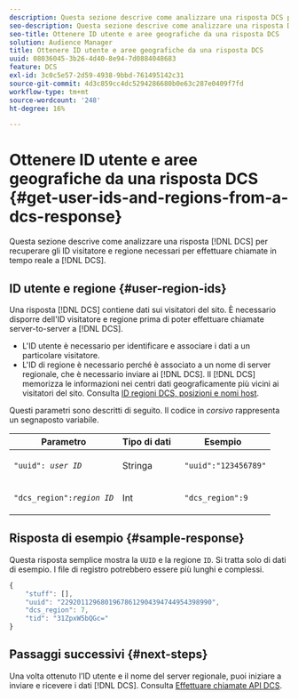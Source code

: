 ```yaml
---
description: Questa sezione descrive come analizzare una risposta DCS per recuperare gli ID visitatore e regione necessari per effettuare chiamate in tempo reale al DCS.
seo-description: Questa sezione descrive come analizzare una risposta DCS per recuperare gli ID visitatore e regione necessari per effettuare chiamate in tempo reale al DCS.
seo-title: Ottenere ID utente e aree geografiche da una risposta DCS
solution: Audience Manager
title: Ottenere ID utente e aree geografiche da una risposta DCS
uuid: 08036045-3b26-4d40-8e94-7d0884048683
feature: DCS
exl-id: 3c0c5e57-2d59-4938-9bbd-761495142c31
source-git-commit: 4d3c859cc4dc5294286680b0e63c287e0409f7fd
workflow-type: tm+mt
source-wordcount: '248'
ht-degree: 16%

---
```


# Ottenere ID utente e aree geografiche da una risposta DCS {#get-user-ids-and-regions-from-a-dcs-response}

Questa sezione descrive come analizzare una risposta [!DNL DCS] per recuperare gli ID visitatore e regione necessari per effettuare chiamate in tempo reale a [!DNL DCS].

## ID utente e regione {#user-region-ids}

Una risposta [!DNL DCS] contiene dati sui visitatori del sito. È necessario disporre dell&#39;ID visitatore e regione prima di poter effettuare chiamate server-to-server a [!DNL DCS].

* L&#39;ID utente è necessario per identificare e associare i dati a un particolare visitatore.
* L&#39;ID di regione è necessario perché è associato a un nome di server regionale, che è necessario inviare ai [!DNL DCS]. Il [!DNL DCS] memorizza le informazioni nei centri dati geograficamente più vicini ai visitatori del sito. Consulta [ID regioni DCS, posizioni e nomi host](../../../api/dcs-intro/dcs-api-reference/dcs-regions.md).

Questi parametri sono descritti di seguito. Il codice in *corsivo* rappresenta un segnaposto variabile.

<table id="table_822C02D5978348DCB7153001882D397C"> 
 <thead> 
  <tr> 
   <th colname="col1" class="entry"> Parametro </th> 
   <th colname="col2" class="entry"> Tipo di dati </th> 
   <th colname="col3" class="entry"> Esempio </th> 
  </tr> 
 </thead>
 <tbody> 
  <tr> 
   <td colname="col1"> <p><code>"uuid": <i>user ID</i></code> </p> </td> 
   <td colname="col2"> <p>Stringa </p> </td> 
   <td colname="col3"> <p> <code> "uuid":"123456789"</code> </p> </td> 
  </tr> 
  <tr> 
   <td colname="col1"> <p><code>"dcs_region":<i>region ID</i></code> </p> </td> 
   <td colname="col2"> <p>Int </p> </td> 
   <td colname="col3"> <p> <code> "dcs_region":9</code> </p> </td> 
  </tr> 
 </tbody> 
</table>

## Risposta di esempio {#sample-response}

Questa risposta semplice mostra la `UUID` e la regione `ID`. Si tratta solo di dati di esempio. I file di registro potrebbero essere più lunghi e complessi.

```js
{
    "stuff": [],
    "uuid": "22920112968019678612904394744954398990",
    "dcs_region": 7,
    "tid": "31ZpxW5bQGc="
}
```

## Passaggi successivi {#next-steps}

Una volta ottenuto l’ID utente e il nome del server regionale, puoi iniziare a inviare e ricevere i dati [!DNL DCS]. Consulta [Effettuare chiamate API DCS](../../../api/dcs-intro/dcs-s2s/dcs-s2s-calls.md).
